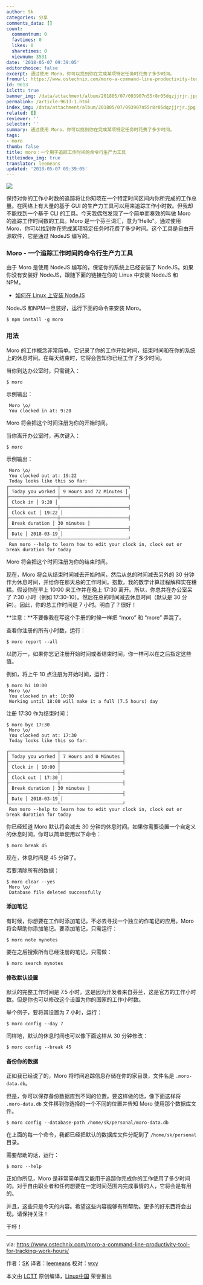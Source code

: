 ```yaml
---
author: Sk
categories: 分享
comments_data: []
count:
  commentnum: 0
  favtimes: 0
  likes: 0
  sharetimes: 0
  viewnum: 3531
date: '2018-05-07 09:39:05'
editorchoice: false
excerpt: 通过使用 Moro，你可以找到你在完成某项特定任务时花费了多少时间。
fromurl: https://www.ostechnix.com/moro-a-command-line-productivity-tool-for-tracking-work-hours/
id: 9613
islctt: true
banner_img: /data/attachment/album/201805/07/093907n55r8r05dqzjjrjr.jpg
permalink: /article-9613-1.html
index_img: /data/attachment/album/201805/07/093907n55r8r05dqzjjrjr.jpg.thumb.jpg
related: []
reviewer: ''
selector: ''
summary: 通过使用 Moro，你可以找到你在完成某项特定任务时花费了多少时间。
tags:
- moro
thumb: false
title: moro：一个用于追踪工作时间的命令行生产力工具
titleindex_img: true
translator: leemeans
updated: '2018-05-07 09:39:05'
---
```


![](/data/attachment/album/201805/07/093907n55r8r05dqzjjrjr.jpg)


保持对你的工作小时数的追踪将让你知晓在一个特定时间区间内你所完成的工作总量。在网络上有大量的基于 GUI 的生产力工具可以用来追踪工作小时数。但我却不能找到一个基于 CLI 的工具。今天我偶然发现了一个简单而奏效的叫做 Moro 的追踪工作时间数的工具。Moro 是一个芬兰词汇，意为“Hello”。通过使用 Moro，你可以找到你在完成某项特定任务时花费了多少时间。这个工具是自由开源软件，它是通过 NodeJS 编写的。


### Moro - 一个追踪工作时间的命令行生产力工具


由于 Moro 是使用 NodeJS 编写的，保证你的系统上已经安装了 NodeJS。如果你没有安装好 NodeJS，跟随下面的链接在你的 Linux 中安装 NodeJS 和 NPM。


* [如何在 Linux 上安装 NodeJS](https://www.ostechnix.com/install-node-js-linux/)


NodeJS 和NPM一旦装好，运行下面的命令来安装 Moro。



```
$ npm install -g moro

```

### 用法


Moro 的工作概念非常简单。它记录了你的工作开始时间，结束时间和在你的系统上的休息时间。在每天结束时，它将会告知你已经工作了多少时间。


当你到达办公室时，只需键入：



```
$ moro

```

示例输出：



```
 Moro \o/
 You clocked in at: 9:20

```

Moro 将会把这个时间注册为你的开始时间。


当你离开办公室时，再次键入：



```
$ moro

```

示例输出：



```
 Moro \o/
 You clocked out at: 19:22
 Today looks like this so far:
┌──────────────────┬─────────────────────────┐
│ Today you worked │ 9 Hours and 72 Minutes │
├──────────────────┼─────────────────────────┤
│ Clock in │ 9:20 │
├──────────────────┼─────────────────────────┤
│ Clock out │ 19:22 │
├──────────────────┼─────────────────────────┤
│ Break duration │ 30 minutes │
├──────────────────┼─────────────────────────┤
│ Date │ 2018-03-19 │
└──────────────────┴─────────────────────────┘
 Run moro --help to learn how to edit your clock in, clock out or break duration for today

```

Moro 将会把这个时间注册为你的结束时间。


现在，Moro 将会从结束时间减去开始时间，然后从总的时间减去另外的 30 分钟作为休息时间，并给你在那天总的工作时间。抱歉，我的数学计算过程解释实在糟糕。假设你在早上 10:00 来工作并在晚上 17:30 离开。所以，你总共在办公室呆了 7:30 小时（例如 17:30-10）。然后在总的时间减去休息时间（默认是 30 分钟）。因此，你的总工作时间是 7 小时。明白了？很好！


**注意：**不要像我在写这个手册的时候一样把 “moro” 和 “more” 弄混了。


查看你注册的所有小时数，运行：



```
$ moro report --all

```

以防万一，如果你忘记注册开始时间或者结束时间，你一样可以在之后指定这些值。


例如，将上午 10 点注册为开始时间，运行：



```
$ moro hi 10:00
 Moro \o/
 You clocked in at: 10:00
 Working until 18:00 will make it a full (7.5 hours) day

```

注册 17:30 作为结束时间：



```
$ moro bye 17:30
 Moro \o/
 You clocked out at: 17:30
 Today looks like this so far:

┌──────────────────┬───────────────────────┐
│ Today you worked │ 7 Hours and 0 Minutes │
├──────────────────┼───────────────────────┤
│ Clock in │ 10:00 │
├──────────────────┼───────────────────────┤
│ Clock out │ 17:30 │
├──────────────────┼───────────────────────┤
│ Break duration │ 30 minutes │
├──────────────────┼───────────────────────┤
│ Date │ 2018-03-19 │
└──────────────────┴───────────────────────┘
 Run moro --help to learn how to edit your clock in, clock out or break duration for today

```

你已经知道 Moro 默认将会减去 30 分钟的休息时间。如果你需要设置一个自定义的休息时间，你可以简单使用以下命令：



```
$ moro break 45

```

现在，休息时间是 45 分钟了。


若要清除所有的数据：



```
$ moro clear --yes
 Moro \o/
 Database file deleted successfully

```

#### 添加笔记


有时候，你想要在工作时添加笔记。不必去寻找一个独立的作笔记的应用。Moro 将会帮助你添加笔记。要添加笔记，只需运行：



```
$ moro note mynotes

```

要在之后搜索所有已经注册的笔记，只需做：



```
$ moro search mynotes

```

#### 修改默认设置


默认的完整工作时间是 7.5 小时。这是因为开发者来自芬兰，这是官方的工作小时数。但是你也可以修改这个设置为你的国家的工作小时数。


举个例子，要将其设置为 7 小时，运行：



```
$ moro config --day 7

```

同样地，默认的休息时间也可以像下面这样从 30 分钟修改：



```
$ moro config --break 45

```

#### 备份你的数据


正如我已经说了的，Moro 将时间追踪信息存储在你的家目录，文件名是 `.moro-data.db`。


但是，你可以保存备份数据库到不同的位置。要这样做的话，像下面这样将 `.moro-data.db` 文件移到你选择的一个不同的位置并告知 Moro 使用那个数据库文件。



```
$ moro config --database-path /home/sk/personal/moro-data.db

```

在上面的每一个命令，我都已经把默认的数据库文件分配到了 `/home/sk/personal` 目录。


需要帮助的话，运行：



```
$ moro --help

```

正如你所见，Moro 是非常简单而又能用于追踪你完成你的工作使用了多少时间的。对于自由职业者和任何想要在一定时间范围内完成事情的人，它将会是有用的。


并且，这些只是今天的内容。希望这些内容能够有所帮助。更多的好东西将会出现。请保持关注！


干杯！




---


via: <https://www.ostechnix.com/moro-a-command-line-productivity-tool-for-tracking-work-hours/>


作者：[SK](https://www.ostechnix.com/author/sk/) 译者：[leemeans](https://github.com/leemeans) 校对：[wxy](https://github.com/wxy)


本文由 [LCTT](https://github.com/LCTT/TranslateProject) 原创编译，[Linux中国](https://linux.cn/) 荣誉推出